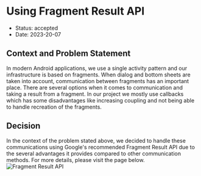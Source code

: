 # Using Fragment Result API

* Status: accepted
* Date: 2023-20-07

## Context and Problem Statement

In modern Android applications, we use a single activity pattern and our infrastructure is based on
fragments. When dialog and bottom sheets are taken into account, communication between fragments has
an important place.
There are several options when it comes to communication and taking a result from a fragment. In our
project we mostly use callbacks which has some disadvantages like increasing coupling and not being
able to handle recreation of the fragments.

## Decision

In the context of the problem stated above, we decided to handle these communications using Google's
recommended Fragment Result API due to the several advantages it provides compared to other
communication methods.
For more details, please visit the page below.
![Fragment Result API](https://developer.android.com/guide/fragments/communicate#fragment-result)